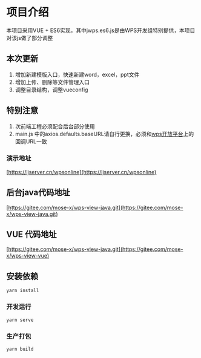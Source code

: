 # 项目介绍
本项目采用VUE + ES6实现，其中jwps.es6.js是由WPS开发组特别提供，本项目对该js做了部分调整

## 本次更新
1. 增加新建模版入口，快速新建word，excel，ppt文件
2. 增加上传、删除等文件管理入口
3. 调整目录结构，调整vueconfig

## 特别注意
1. 次前端工程必须配合后台部分使用
2. main.js 中的axios.defaults.baseURL请自行更换，必须和[wps开放平台](https://open.wps.cn/weboffice)上的回调URL一致

### 演示地址
[https://ljserver.cn/wpsonline](https://ljserver.cn/wpsonline)

## 后台java代码地址
[https://gitee.com/mose-x/wps-view-java.git](https://gitee.com/mose-x/wps-view-java.git)


## VUE 代码地址
[https://gitee.com/mose-x/wps-view-java.git](https://gitee.com/mose-x/wps-view-vue)

## 安装依赖
```
yarn install
```

### 开发运行
```
yarn serve
```

### 生产打包
```
yarn build
```

